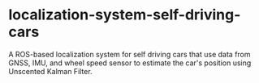 # localization-system-self-driving-cars
A ROS-based localization system for self driving cars that use data from GNSS, IMU, and wheel speed sensor to estimate the car's position using Unscented Kalman Filter.
